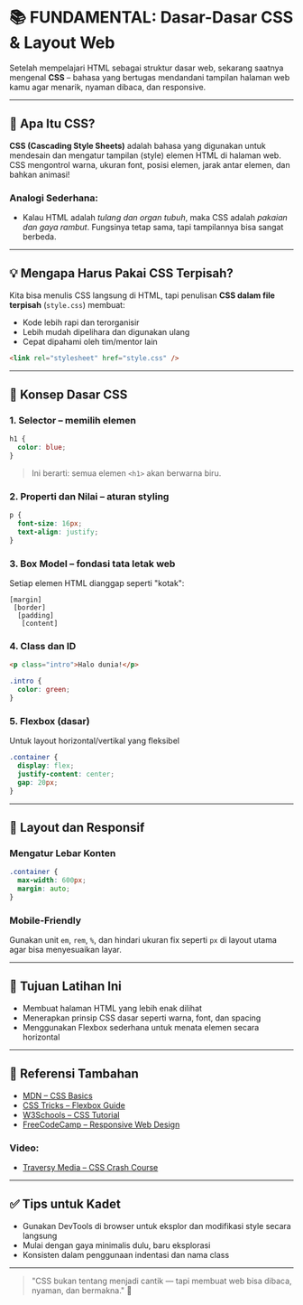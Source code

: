# 📚 FUNDAMENTAL: Dasar-Dasar CSS & Layout Web

Setelah mempelajari HTML sebagai struktur dasar web, sekarang saatnya mengenal **CSS** – bahasa yang bertugas mendandani tampilan halaman web kamu agar menarik, nyaman dibaca, dan responsive.

---

## 🎨 Apa Itu CSS?

**CSS (Cascading Style Sheets)** adalah bahasa yang digunakan untuk mendesain dan mengatur tampilan (style) elemen HTML di halaman web. CSS mengontrol warna, ukuran font, posisi elemen, jarak antar elemen, dan bahkan animasi!

### Analogi Sederhana:

- Kalau HTML adalah *tulang dan organ tubuh*, maka CSS adalah *pakaian dan gaya rambut*. Fungsinya tetap sama, tapi tampilannya bisa sangat berbeda.

---

## 💡 Mengapa Harus Pakai CSS Terpisah?

Kita bisa menulis CSS langsung di HTML, tapi penulisan **CSS dalam file terpisah** (`style.css`) membuat:

- Kode lebih rapi dan terorganisir
- Lebih mudah dipelihara dan digunakan ulang
- Cepat dipahami oleh tim/mentor lain

```html
<link rel="stylesheet" href="style.css" />
```

---

## 🧱 Konsep Dasar CSS

### 1. **Selector** – memilih elemen

```css
h1 {
  color: blue;
}
```

> Ini berarti: semua elemen `<h1>` akan berwarna biru.

### 2. **Properti dan Nilai** – aturan styling

```css
p {
  font-size: 16px;
  text-align: justify;
}
```

### 3. **Box Model** – fondasi tata letak web

Setiap elemen HTML dianggap seperti "kotak":

```
[margin]
 [border]
  [padding]
   [content]
```

### 4. **Class dan ID**

```html
<p class="intro">Halo dunia!</p>
```

```css
.intro {
  color: green;
}
```

### 5. **Flexbox (dasar)**

Untuk layout horizontal/vertikal yang fleksibel

```css
.container {
  display: flex;
  justify-content: center;
  gap: 20px;
}
```

---

## 📐 Layout dan Responsif

### Mengatur Lebar Konten

```css
.container {
  max-width: 600px;
  margin: auto;
}
```

### Mobile-Friendly

Gunakan unit `em`, `rem`, `%`, dan hindari ukuran fix seperti `px` di layout utama agar bisa menyesuaikan layar.

---

## 🎯 Tujuan Latihan Ini

- Membuat halaman HTML yang lebih enak dilihat
- Menerapkan prinsip CSS dasar seperti warna, font, dan spacing
- Menggunakan Flexbox sederhana untuk menata elemen secara horizontal

---

## 🔗 Referensi Tambahan

- [MDN – CSS Basics](https://developer.mozilla.org/en-US/docs/Learn/Getting_started_with_the_web/CSS_basics)
- [CSS Tricks – Flexbox Guide](https://css-tricks.com/snippets/css/a-guide-to-flexbox/)
- [W3Schools – CSS Tutorial](https://www.w3schools.com/css/)
- [FreeCodeCamp – Responsive Web Design](https://www.freecodecamp.org/learn/responsive-web-design/)

### Video:

- [Traversy Media – CSS Crash Course](https://www.youtube.com/watch?v=yfoY53QXEnI)

---

## ✅ Tips untuk Kadet

- Gunakan DevTools di browser untuk eksplor dan modifikasi style secara langsung
- Mulai dengan gaya minimalis dulu, baru eksplorasi
- Konsisten dalam penggunaan indentasi dan nama class

---

> "CSS bukan tentang menjadi cantik — tapi membuat web bisa dibaca, nyaman, dan bermakna." 💅

